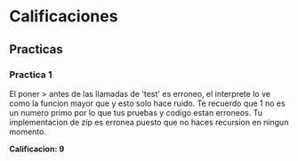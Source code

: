 # Calificaciones

## Practicas

### Practica 1

El poner > antes de las llamadas de 'test' es erroneo, el interprete lo ve como la funcion mayor que y esto solo hace ruido. Te recuerdo que 1 no es un numero primo por lo que tus pruebas y codigo estan erroneos. Tu implementacion de zip es erronea puesto que no haces recursion en ningun momento.

**Calificacion: 9**